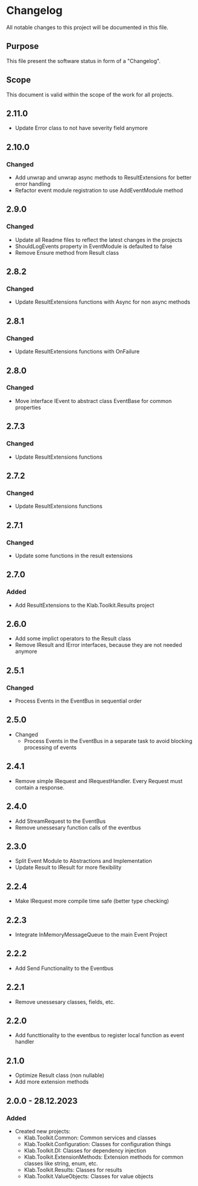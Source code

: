# Changelog

All notable changes to this project will be documented in this file.

## Purpose

This file present the software status in form of a "Changelog".

## Scope

This document is valid within the scope of the work for all projects.

## 2.11.0

* Update Error class to not have severity field anymore

## 2.10.0

### Changed

* Add unwrap and unwrap async methods to ResultExtensions for better error handling
* Refactor event module registration to use AddEventModule method

## 2.9.0

### Changed

* Update all Readme files to reflect the latest changes in the projects
* ShouldLogEvents property in EventModule is defaulted to false
* Remove Ensure method from Result class

## 2.8.2

### Changed

* Update ResultExtensions functions with Async for non async methods

## 2.8.1

### Changed

* Update ResultExtensions functions with OnFailure

## 2.8.0

### Changed

* Move interface IEvent to abstract class EventBase for common properties

## 2.7.3

### Changed

* Update ResultExtensions functions

## 2.7.2

### Changed

* Update ResultExtensions functions

## 2.7.1

### Changed

* Update some functions in the result extensions

## 2.7.0

### Added

* Add ResultExtensions to the Klab.Toolkit.Results project

## 2.6.0

* Add some implict operators to the Result class
* Remove IResult and IError interfaces, because they are not needed anymore

## 2.5.1

### Changed

* Process Events in the EventBus in sequential order

## 2.5.0

* Changed
  * Process Events in the EventBus in a separate task to avoid blocking processing of events

## 2.4.1

* Remove simple IRequest and IRequestHandler. Every Request must contain a response.

## 2.4.0

* Add StreamRequest to the EventBus
* Remove unessesary function calls of the eventbus

## 2.3.0

* Split Event Module to Abstractions and Implementation
* Update Result to IResult for more flexibility

## 2.2.4

* Make IRequest more compile time safe (better type checking)

## 2.2.3

* Integrate InMemoryMessageQueue to the main Event Project

## 2.2.2

* Add Send Functionality to the Eventbus

## 2.2.1

* Remove unessesary classes, fields, etc.

## 2.2.0

* Add functtionality to the eventbus to register local function as event handler

## 2.1.0

* Optimize Result class (non nullable)
* Add more extension methods

## 2.0.0 - 28.12.2023

### Added

* Created new projects:
  * Klab.Toolkit.Common: Common services and classes
  * Klab.Toolkit.Configuration: Classes for configuration things
  * Klab.Toolkit.DI: Classes for dependency injection
  * Klab.Toolkit.ExtensionMethods: Extension methods for common classes like string, enum, etc.
  * Klab.Toolkit.Results: Classes for results
  * Klab.Toolkit.ValueObjects: Classes for value objects
